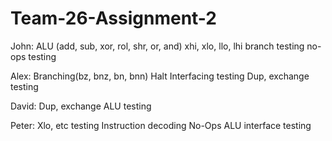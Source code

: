 # Team-26-Assignment-2
John:
  ALU (add, sub, xor, rol, shr, or, and)
  xhi, xlo, llo, lhi
  branch testing
  no-ops testing
 
Alex:
  Branching(bz, bnz, bn, bnn)
  Halt
  Interfacing testing
  Dup, exchange testing

David:
  Dup, exchange
  ALU testing

Peter:
  Xlo, etc testing
  Instruction decoding
  No-Ops
  ALU interface testing
